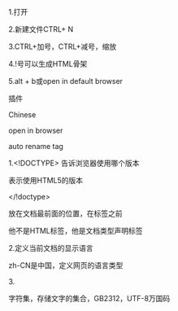 1.打开

2.新建文件CTRL+ N

3.CTRL+加号，CTRL+减号，缩放

4.!号可以生成HTML骨架

5.alt + b或open in default browser

插件

Chinese 

open in browser

auto rename tag

1.<!DOCTYPE> 告诉浏览器使用哪个版本 

<!DOCTYPE html>表示使用HTML5的版本
    
</!doctype>

放在文档最前面的位置，在<html>标签之前

他不是HTML标签，他是文档类型声明标签 

2.<html lang="en">定义当前文档的显示语言

zh-CN是中国，定义网页的语言类型

3.<meta charset="UTF-8 ">

字符集，存储文字的集合，GB2312，UTF-8万国码